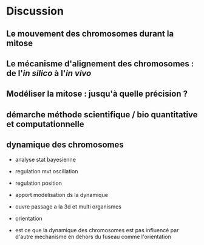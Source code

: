# Discussion

## Le mouvement des chromosomes durant la mitose

## Le mécanisme d'alignement des chromosomes :  de l'_in silico_ à l'_in vivo_

## Modéliser la mitose : jusqu'à quelle précision ?


## démarche méthode scientifique / bio quantitative et computationnelle

## dynamique des chromosomes

- analyse stat bayesienne
- regulation mvt oscillation
- regulation position

- apport modelisation ds la dynamique

- ouvre passage a la 3d et multi organismes
- orientation
- est ce que la dynamique des chromosomes est pas influencé par d'autre mechanisme en dehors du fuseau comme l'orientation

